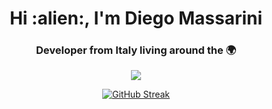 
<h1 align="center">Hi :alien:, I'm Diego Massarini</h1>
<h3 align="center">Developer from Italy living around the 🌍</h3>




<div align="center">
<img src ="https://github-readme-stats.vercel.app/api/top-langs/?username=webdiego&layout=compact&langs_count=10&hide=html,css,scss,shell&bg_color=1f1f1f&title_color=fff&text_color=fff&custom_title=Languages&card_width=250">
                                                                                             
[![GitHub Streak](http://github-readme-streak-stats.herokuapp.com?user=webdiego&theme=ayu-light&date_format=M%20j%5B%2C%20Y%5D&background=1f1f1f)](https://git.io/streak-stats)
  </div>
